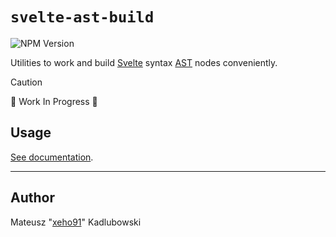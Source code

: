 # `svelte-ast-build`

![NPM Version](https://img.shields.io/npm/v/ts-ast-build?style=for-the-badge&logo=npm)

Utilities to work and build [Svelte] syntax [AST] nodes conveniently.

> [!CAUTION]
> 🚧 Work In Progress 🚧

## Usage

[See documentation](https://xeho91.github.io/js-ast/svelte-ast-build.svelte-ast-build.html).

---

## Author

Mateusz "[xeho91](https://github.com/xeho91)" Kadlubowski

<!-- LINKS -->

[AST]: https://en.wikipedia.org/wiki/Abstract_syntax_tree
[Svelte]: https://github.com/sveltejs/svelte
